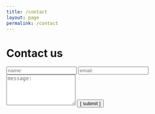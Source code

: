 ```yaml
---
title: /contact
layout: page
permalink: /contact
---
```


# Contact us 
  
<script data-cfasync="false" type="text/javascript" src="form-submission-handler.js"></script>

<form class="gform" method="POST" id="car_request_form" role="form" action="https://script.google.com/macros/s/AKfycby9UD1hY-kS3WPUskcd0KyCynxdzIQlyUnAYWgEVPKHknZYrOA/exec" target="after" onsubmit="close()">
<form>
  <input type="text" id="name" name="name" placeholder="name:" autocomplete="off">
  <input type="text" id="email" name="email" placeholder="email:" autocomplete="off">
  <textarea rows="5" id="message" name="message" placeholder="message:" autocomplete="off"></textarea>
  <input type="submit" value="[ submit ]" onclick="displayThanks()">  
</form>
  
<iframe id="after" name="after" frameborder="0" onmousewheel="" width="100%" height="0.1" style="background: transparent; border: none;">
</iframe>

<div style="display:none" class="thanks_message">
<span id="span_thanks"> Thanks for contacting us. We will contact you soon! </span>
</div>

<script>
function close() {
    document.querySelector('#after').addEventListener('load', function() {
        window.close();
    });
}
function displayThanks() {
   var span_Text = document.getElementById("span_thanks").innerText;
   alert (span_Text);
}
</script>
